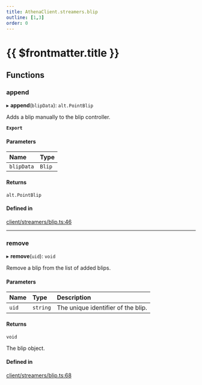 ```yaml
---
title: AthenaClient.streamers.blip
outline: [1,3]
order: 0
---
```


# {{ $frontmatter.title }}


## Functions

### append

▸ **append**(`blipData`): `alt.PointBlip`

Adds a blip manually to the blip controller.

**`Export`**

#### Parameters

| Name | Type |
| :------ | :------ |
| `blipData` | `Blip` |

#### Returns

`alt.PointBlip`

#### Defined in

[client/streamers/blip.ts:46](https://github.com/Stuyk/altv-athena/blob/552012ca4/src/core/client/streamers/blip.ts#L46)

___

### remove

▸ **remove**(`uid`): `void`

Remove a blip from the list of added blips.

#### Parameters

| Name | Type | Description |
| :------ | :------ | :------ |
| `uid` | `string` | The unique identifier of the blip. |

#### Returns

`void`

The blip object.

#### Defined in

[client/streamers/blip.ts:68](https://github.com/Stuyk/altv-athena/blob/552012ca4/src/core/client/streamers/blip.ts#L68)
